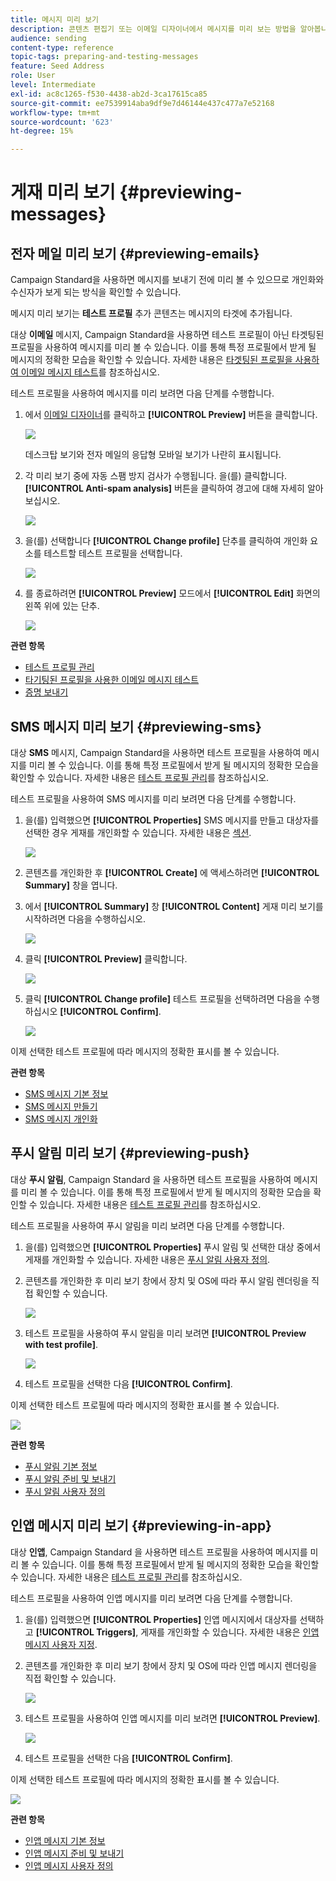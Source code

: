 ```yaml
---
title: 메시지 미리 보기
description: 콘텐츠 편집기 또는 이메일 디자이너에서 메시지를 미리 보는 방법을 알아봅니다.
audience: sending
content-type: reference
topic-tags: preparing-and-testing-messages
feature: Seed Address
role: User
level: Intermediate
exl-id: ac8c1265-f530-4438-ab2d-3ca17615ca85
source-git-commit: ee7539914aba9df9e7d46144e437c477a7e52168
workflow-type: tm+mt
source-wordcount: '623'
ht-degree: 15%

---
```


# 게재 미리 보기 {#previewing-messages}

## 전자 메일 미리 보기 {#previewing-emails}

Campaign Standard을 사용하면 메시지를 보내기 전에 미리 볼 수 있으므로 개인화와 수신자가 보게 되는 방식을 확인할 수 있습니다.

메시지 미리 보기는 **테스트 프로필** 추가 콘텐츠는 메시지의 타겟에 추가됩니다.

대상 **이메일** 메시지, Campaign Standard을 사용하면 테스트 프로필이 아닌 타겟팅된 프로필을 사용하여 메시지를 미리 볼 수 있습니다. 이를 통해 특정 프로필에서 받게 될 메시지의 정확한 모습을 확인할 수 있습니다. 자세한 내용은 [타겟팅된 프로필을 사용하여 이메일 메시지 테스트](../../sending/using/testing-messages-using-target.md)를 참조하십시오.

테스트 프로필을 사용하여 메시지를 미리 보려면 다음 단계를 수행합니다.

1. 에서 [이메일 디자이너](../../designing/using/designing-content-in-adobe-campaign.md)를 클릭하고 **[!UICONTROL Preview]** 버튼을 클릭합니다.

   ![](assets/sending_preview.png)

   데스크탑 보기와 전자 메일의 응답형 모바일 보기가 나란히 표시됩니다.

1. 각 미리 보기 중에 자동 스팸 방지 검사가 수행됩니다. 을(를) 클릭합니다. **[!UICONTROL Anti-spam analysis]** 버튼을 클릭하여 경고에 대해 자세히 알아보십시오.

   ![](assets/sending_anti-spam_analysis.png)

1. 을(를) 선택합니다 **[!UICONTROL Change profile]** 단추를 클릭하여 개인화 요소를 테스트할 테스트 프로필을 선택합니다.

   ![](assets/sending_test-profile.png)

1. 를 종료하려면 **[!UICONTROL Preview]** 모드에서 **[!UICONTROL Edit]** 화면의 왼쪽 위에 있는 단추.

   ![](assets/sending_preview_edit.png)

**관련 항목**

* [테스트 프로필 관리](../../audiences/using/managing-test-profiles.md)
* [타기팅된 프로필을 사용한 이메일 메시지 테스트](../../sending/using/testing-messages-using-target.md)
* [증명 보내기](../../sending/using/sending-proofs.md)

## SMS 메시지 미리 보기 {#previewing-sms}

대상 **SMS** 메시지, Campaign Standard을 사용하면 테스트 프로필을 사용하여 메시지를 미리 볼 수 있습니다. 이를 통해 특정 프로필에서 받게 될 메시지의 정확한 모습을 확인할 수 있습니다. 자세한 내용은 [테스트 프로필 관리](../../audiences/using/managing-test-profiles.md)를 참조하십시오.

테스트 프로필을 사용하여 SMS 메시지를 미리 보려면 다음 단계를 수행합니다.

1. 을(를) 입력했으면 **[!UICONTROL Properties]** SMS 메시지를 만들고 대상자를 선택한 경우 게재를 개인화할 수 있습니다. 자세한 내용은 [섹션](../../channels/using/personalizing-sms-messages.md).

   ![](assets/sms_preview.png)

1. 콘텐츠를 개인화한 후 **[!UICONTROL Create]** 에 액세스하려면 **[!UICONTROL Summary]** 창을 엽니다.

1. 에서 **[!UICONTROL Summary]** 창 **[!UICONTROL Content]** 게재 미리 보기를 시작하려면 다음을 수행하십시오.

   ![](assets/sms_preview_2.png)

1. 클릭 **[!UICONTROL Preview]** 클릭합니다.

   ![](assets/sms_preview_3.png)

1. 클릭 **[!UICONTROL Change profile]** 테스트 프로필을 선택하려면 다음을 수행하십시오 **[!UICONTROL Confirm]**.

   ![](assets/sms_preview_4.png)

이제 선택한 테스트 프로필에 따라 메시지의 정확한 표시를 볼 수 있습니다.

**관련 항목**

* [SMS 메시지 기본 정보](../../channels/using/about-sms-messages.md)
* [SMS 메시지 만들기](../../channels/using/creating-an-sms-message.md)
* [SMS 메시지 개인화](../../channels/using/personalizing-sms-messages.md)

## 푸시 알림 미리 보기 {#previewing-push}

대상 **푸시 알림**, Campaign Standard 을 사용하면 테스트 프로필을 사용하여 메시지를 미리 볼 수 있습니다. 이를 통해 특정 프로필에서 받게 될 메시지의 정확한 모습을 확인할 수 있습니다. 자세한 내용은 [테스트 프로필 관리](../../audiences/using/managing-test-profiles.md)를 참조하십시오.

테스트 프로필을 사용하여 푸시 알림을 미리 보려면 다음 단계를 수행합니다.

1. 을(를) 입력했으면 **[!UICONTROL Properties]** 푸시 알림 및 선택한 대상 중에서 게재를 개인화할 수 있습니다. 자세한 내용은 [푸시 알림 사용자 정의](../../channels/using/customizing-a-push-notification.md).

1. 콘텐츠를 개인화한 후 미리 보기 창에서 장치 및 OS에 따라 푸시 알림 렌더링을 직접 확인할 수 있습니다.

   ![](assets/push_preview.png)

1. 테스트 프로필을 사용하여 푸시 알림을 미리 보려면 **[!UICONTROL Preview with test profile]**.

   ![](assets/push_preview_2.png)

1. 테스트 프로필을 선택한 다음 **[!UICONTROL Confirm]**.

이제 선택한 테스트 프로필에 따라 메시지의 정확한 표시를 볼 수 있습니다.

![](assets/push_preview_3.png)

**관련 항목**

* [푸시 알림 기본 정보](../../channels/using/about-push-notifications.md)
* [푸시 알림 준비 및 보내기](../../channels/using/preparing-and-sending-a-push-notification.md)
* [푸시 알림 사용자 정의](../../channels/using/customizing-a-push-notification.md)

## 인앱 메시지 미리 보기 {#previewing-in-app}

대상 **인앱**, Campaign Standard 을 사용하면 테스트 프로필을 사용하여 메시지를 미리 볼 수 있습니다. 이를 통해 특정 프로필에서 받게 될 메시지의 정확한 모습을 확인할 수 있습니다. 자세한 내용은 [테스트 프로필 관리](../../audiences/using/managing-test-profiles.md)를 참조하십시오.

테스트 프로필을 사용하여 인앱 메시지를 미리 보려면 다음 단계를 수행합니다.

1. 을(를) 입력했으면 **[!UICONTROL Properties]** 인앱 메시지에서 대상자를 선택하고 **[!UICONTROL Triggers]**, 게재를 개인화할 수 있습니다. 자세한 내용은 [인앱 메시지 사용자 지정](../../channels/using/customizing-an-in-app-message.md).

1. 콘텐츠를 개인화한 후 미리 보기 창에서 장치 및 OS에 따라 인앱 메시지 렌더링을 직접 확인할 수 있습니다.

   ![](assets/in_app_preview.png)

1. 테스트 프로필을 사용하여 인앱 메시지를 미리 보려면 **[!UICONTROL Preview]**.

   ![](assets/in_app_preview_2.png)

1. 테스트 프로필을 선택한 다음 **[!UICONTROL Confirm]**.

이제 선택한 테스트 프로필에 따라 메시지의 정확한 표시를 볼 수 있습니다.

![](assets/in_app_preview_3.png)

**관련 항목**

* [인앱 메시지 기본 정보](../../channels/using/about-in-app-messaging.md)
* [인앱 메시지 준비 및 보내기](../../channels/using/preparing-and-sending-an-in-app-message.md)
* [인앱 메시지 사용자 정의](../../channels/using/customizing-an-in-app-message.md)
